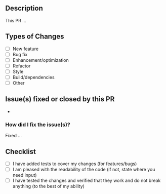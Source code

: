 ## Description

This PR ...

## Types of Changes
- [ ] New feature
- [ ] Bug fix
- [ ] Enhancement/optimization
- [ ] Refactor
- [ ] Style
- [ ] Build/dependencies
- [ ] Other

## Issue(s) fixed or closed by this PR
- 

### How did I fix the issue(s)?

Fixed ...

## Checklist

- [ ] I have added tests to cover my changes (for features/bugs)
- [ ] I am pleased with the readability of the code (if not, state where you need input)
- [ ] I have tested the changes and verified that they work and do not break anything (to the best of my ability)

